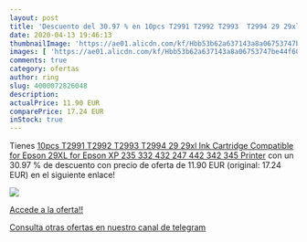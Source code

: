 ```yaml
---
layout: post
title: 'Descuento del 30.97 % en 10pcs T2991 T2992 T2993  T2994 29 29xl I'
date: 2020-04-13 19:46:13
thumbnailImage: 'https://ae01.alicdn.com/kf/Hbb53b62a637143a8a06753747be44f60L/10pcs-T2991-T2992-T2993-T2994-29-29xl-Ink-Cartridge-Compatible-for-Epson-29XL-for-Epson-XP.jpg_350x350._SL200_.jpg'
images: [ 'https://ae01.alicdn.com/kf/Hbb53b62a637143a8a06753747be44f60L/10pcs-T2991-T2992-T2993-T2994-29-29xl-Ink-Cartridge-Compatible-for-Epson-29XL-for-Epson-XP.jpg_350x350._SL200_.jpg' ]
comments: true
category: ofertas
author: ring
slug: 4000072826048
description:
actualPrice: 11.90 EUR
comparePrice: 17.24 EUR
inStock: true
---
```


Tienes [10pcs T2991 T2992 T2993  T2994 29 29xl Ink Cartridge Compatible for Epson 29XL for Epson XP 235 332 432 247 442 342 345 Printer](https://www.amazon.com/dp/4000072826048/?tag=redken08-20) con un 30.97 % de descuento con precio de oferta de 11.90 EUR (original: 17.24 EUR) en el siguiente enlace!

[![](https://ae01.alicdn.com/kf/Hbb53b62a637143a8a06753747be44f60L/10pcs-T2991-T2992-T2993-T2994-29-29xl-Ink-Cartridge-Compatible-for-Epson-29XL-for-Epson-XP.jpg_350x350._SL200_.jpg)](https://www.amazon.com/dp/4000072826048/?tag=redken08-20)

[Accede a la oferta!!](https://www.amazon.com/dp/4000072826048/?tag=redken08-20)

[Consulta otras ofertas en nuestro canal de telegram](https://t.me/s/ofertas25)
